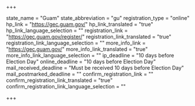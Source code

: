 +++

state_name = "Guam"
state_abbreviation = "gu"
registration_type = "online"
hp_link = "https://gec.guam.gov/"
hp_link_translated = "true"
hp_link_language_selection = ""
registration_link = "https://gec.guam.gov/register/"
registration_link_translated = "true"
registration_link_language_selection = ""
more_info_link = "https://gec.guam.gov/"
more_info_link_translated = "true"
more_info_link_language_selection = ""
ip_deadline = "10 days before Election Day"
online_deadline = "10 days before Election Day"
mail_received_deadline = "Must be received 10 days before Election Day"
mail_postmarked_deadline = ""
confirm_registration_link = ""
confirm_registration_link_translated = "true"
confirm_registration_link_language_selection = ""

+++